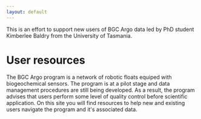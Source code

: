 ```yaml
---
layout: default
---
```


This is an effort to support new users of BGC Argo data led by PhD student Kimberlee Baldry from the University of Tasmania.

# User resources

The BGC Argo program is a network of robotic floats equiped with biogeochemical sensors. The program is at a pilot stage and data management procedures are still being developed. As a result, the program advises that users perform some level of quality control before scientific application. On this site you will find resources to help new and existing users navigate the program and it's associated data.
